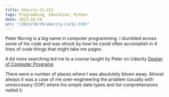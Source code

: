 ```yaml
---
title: Udacity CS-212
tags: Programming, Education, Python
date: 2013-10-29
url: "/2013/10/29/udacity-cs212.html"
---
```


Peter Norvig is a big name in computer programming. I stumbled across some of
his code and was struck by how he could often accomplish in 4 lines of code
things that might take me pages.

A bit more searching led me to a course taught by Peter on Udacity
[Design of Computer Programs](https://www.udacity.com/course/cs212)

There were a number of places where I was absolutely blown away. Almost always
it was a case of me over-engineering the problem (usually with unneccesary OOP)
where his simple data types and list comprehensions nailed it.
